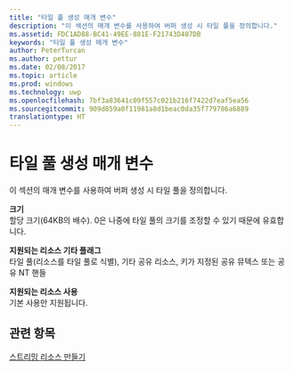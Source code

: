 ```yaml
---
title: "타일 풀 생성 매개 변수"
description: "이 섹션의 매개 변수를 사용하여 버퍼 생성 시 타일 풀을 정의합니다."
ms.assetid: FDC1AD88-BC41-49EE-881E-F21743D407DB
keywords: "타일 풀 생성 매개 변수"
author: PeterTurcan
ms.author: pettur
ms.date: 02/08/2017
ms.topic: article
ms.prod: windows
ms.technology: uwp
ms.openlocfilehash: 7bf3a83641c09f557c021b216f7422d7eaf5ea56
ms.sourcegitcommit: 909d859a0f11981a8d1beac0da35f779786a6889
translationtype: HT
---
```

# <a name="tile-pool-creation-parameters"></a>타일 풀 생성 매개 변수


이 섹션의 매개 변수를 사용하여 버퍼 생성 시 타일 풀을 정의합니다.

<span id="Size"></span><span id="size"></span><span id="SIZE"></span>**크기**  
할당 크기(64KB의 배수). 0은 나중에 타일 풀의 크기를 조정할 수 있기 때문에 유효합니다.

<span id="Supported_Resource_Misc_Flags"></span><span id="supported_resource_misc_flags"></span><span id="SUPPORTED_RESOURCE_MISC_FLAGS"></span>**지원되는 리소스 기타 플래그**  
타일 풀(리소스를 타일 풀로 식별), 기타 공유 리소스, 키가 지정된 공유 뮤텍스 또는 공유 NT 핸들

<span id="Supported_Resource_Usage"></span><span id="supported_resource_usage"></span><span id="SUPPORTED_RESOURCE_USAGE"></span>**지원되는 리소스 사용**  
기본 사용만 지원됩니다.

## <a name="span-idrelated-topicsspanrelated-topics"></a><span id="related-topics"></span>관련 항목


[스트리밍 리소스 만들기](creating-streaming-resources.md)

 

 




